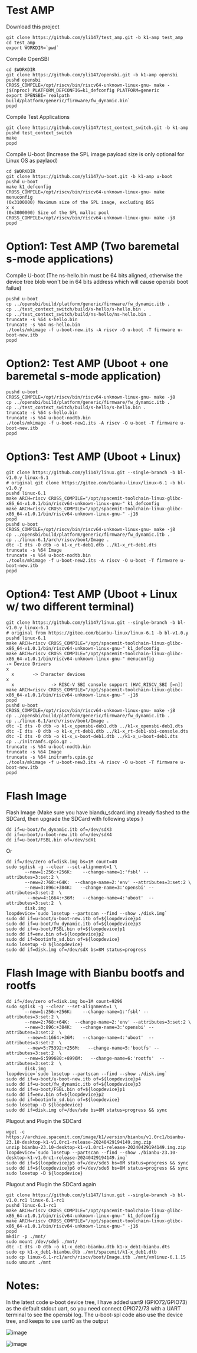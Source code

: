 # Test AMP

Download this project
```
git clone https://github.com/yli147/test_amp.git -b k1-amp test_amp
cd test_amp
export WORKDIR=`pwd`
```

Compile OpenSBI
```
cd $WORKDIR
git clone https://github.com/yli147/opensbi.git -b k1-amp opensbi
pushd opensbi
CROSS_COMPILE=/opt/riscv/bin/riscv64-unknown-linux-gnu- make -j$(nproc) PLATFORM_DEFCONFIG=k1_defconfig PLATFORM=generic
export OPENSBI=`realpath build/platform/generic/firmware/fw_dynamic.bin`
popd
```

Compile Test Applications
```
git clone https://github.com/yli147/test_context_switch.git -b k1-amp
pushd test_context_switch
make
popd
```

Compile U-boot (Increase the SPL image payload size is only optional for Linux OS as paylaod)
```
cd $WORKDIR
git clone https://github.com/yli147/u-boot.git -b k1-amp u-boot
pushd u-boot
make k1_defconfig
CROSS_COMPILE=/opt/riscv/bin/riscv64-unknown-linux-gnu- make menuconfig
(0x3100000) Maximum size of the SPL image, excluding BSS                                                    x x
(0x3000000) Size of the SPL malloc pool 
CROSS_COMPILE=/opt/riscv/bin/riscv64-unknown-linux-gnu- make -j8
popd
```

# Option1: Test AMP (Two baremetal s-mode applications)
Compile U-boot (The ns-hello.bin must be 64 bits aligned, otherwise the device tree blob won't be in 64 bits address which will cause opensbi boot failue)
```
pushd u-boot
cp ../opensbi/build/platform/generic/firmware/fw_dynamic.itb .
cp ../test_context_switch/build/s-hello/s-hello.bin .
cp ../test_context_switch/build/ns-hello/ns-hello.bin .
truncate -s %64 s-hello.bin
truncate -s %64 ns-hello.bin
./tools/mkimage -f u-boot-new.its -A riscv -O u-boot -T firmware u-boot-new.itb
popd
```

# Option2: Test AMP (Uboot +  one baremetal s-mode application)
```
pushd u-boot
CROSS_COMPILE=/opt/riscv/bin/riscv64-unknown-linux-gnu- make -j8
cp ../opensbi/build/platform/generic/firmware/fw_dynamic.itb .
cp ../test_context_switch/build/s-hello/s-hello.bin .
truncate -s %64 s-hello.bin
truncate -s %64 u-boot-nodtb.bin
./tools/mkimage -f u-boot-new1.its -A riscv -O u-boot -T firmware u-boot-new.itb
popd
```

# Option3: Test AMP (Uboot +  Linux)
```
git clone https://github.com/yli147/linux.git --single-branch -b bl-v1.0.y linux-6.1
# original git clone https://gitee.com/bianbu-linux/linux-6.1 -b bl-v1.0.y
pushd linux-6.1
make ARCH=riscv CROSS_COMPILE="/opt/spacemit-toolchain-linux-glibc-x86_64-v1.0.1/bin/riscv64-unknown-linux-gnu-" k1_defconfig
make ARCH=riscv CROSS_COMPILE="/opt/spacemit-toolchain-linux-glibc-x86_64-v1.0.1/bin/riscv64-unknown-linux-gnu-" -j16
popd
pushd u-boot
CROSS_COMPILE=/opt/riscv/bin/riscv64-unknown-linux-gnu- make -j8
cp ../opensbi/build/platform/generic/firmware/fw_dynamic.itb .
cp ../linux-6.1/arch/riscv/boot/Image .
dtc -I dts -O dtb -o k1-x_rt-deb1.dtb ../k1-x_rt-deb1.dts
truncate -s %64 Image
truncate -s %64 u-boot-nodtb.bin
./tools/mkimage -f u-boot-new2.its -A riscv -O u-boot -T firmware u-boot-new.itb
popd
```

# Option4: Test AMP (Uboot +  Linux w/ two different terminal)
```
git clone https://github.com/yli147/linux.git --single-branch -b bl-v1.0.y linux-6.1
# original from https://gitee.com/bianbu-linux/linux-6.1 -b bl-v1.0.y
pushd linux-6.1
make ARCH=riscv CROSS_COMPILE="/opt/spacemit-toolchain-linux-glibc-x86_64-v1.0.1/bin/riscv64-unknown-linux-gnu-" k1_defconfig
make ARCH=riscv CROSS_COMPILE="/opt/spacemit-toolchain-linux-glibc-x86_64-v1.0.1/bin/riscv64-unknown-linux-gnu-" menuconfig
-> Device Drivers                                                                                                                                x
  x       -> Character devices                                                                                                                           x
  x              -> RISC-V SBI console support (HVC_RISCV_SBI [=n]) 
make ARCH=riscv CROSS_COMPILE="/opt/spacemit-toolchain-linux-glibc-x86_64-v1.0.1/bin/riscv64-unknown-linux-gnu-" -j16
popd
pushd u-boot
CROSS_COMPILE=/opt/riscv/bin/riscv64-unknown-linux-gnu- make -j8
cp ../opensbi/build/platform/generic/firmware/fw_dynamic.itb .
cp ../linux-6.1/arch/riscv/boot/Image .
dtc -I dts -O dtb -o k1-x_opensbi-deb1.dtb ../k1-x_opensbi-deb1.dts
dtc -I dts -O dtb -o k1-x_rt-deb1.dtb ../k1-x_rt-deb1-sbi-console.dts
dtc -I dts -O dtb -o k1-x_u-boot-deb1.dtb ../k1-x_u-boot-deb1.dts
cp ../initramfs.cpio.gz .
truncate -s %64 u-boot-nodtb.bin
truncate -s %64 Image
truncate -s %64 initramfs.cpio.gz
./tools/mkimage -f u-boot-new3.its -A riscv -O u-boot -T firmware u-boot-new.itb
popd
```

# Flash Image
Flash Image (Make sure you have biandu_sdcard.img already flashed to the SDCard, then upgrade the SDCard with following steps )
```
dd if=u-boot/fw_dynamic.itb of=/dev/sdX3
dd if=u-boot/u-boot-new.itb of=/dev/sdX4
dd if=u-boot/FSBL.bin of=/dev/sdX1
```
Or
```
dd if=/dev/zero of=disk.img bs=1M count=40
sudo sgdisk -g --clear --set-alignment=1 \
       --new=1:256:+256K:    --change-name=1:'fsbl' --attributes=3:set:2 \
       --new=2:768:+64K:  --change-name=2:'env' --attributes=3:set:2 \
       --new=3:896:+384K:   --change-name=3:'opensbi' --attributes=3:set:2  \
        --new=4:1664:+36M:   --change-name=4:'uboot'  --attributes=3:set:2  \
       disk.img
loopdevice=`sudo losetup --partscan --find --show ./disk.img`
sudo dd if=u-boot/u-boot-new.itb of=${loopdevice}p4
sudo dd if=u-boot/fw_dynamic.itb of=${loopdevice}p3
sudo dd if=u-boot/FSBL.bin of=${loopdevice}p1
sudo dd if=env.bin of=${loopdevice}p2
sudo dd if=bootinfo_sd.bin of=${loopdevice}
sudo losetup -D ${loopdevice}
sudo dd if=disk.img of=/dev/sdX bs=8M status=progress
```

# Flash Image with Bianbu bootfs and rootfs
```
dd if=/dev/zero of=disk.img bs=1M count=9296
sudo sgdisk -g --clear --set-alignment=1 \
       --new=1:256:+256K:    --change-name=1:'fsbl' --attributes=3:set:2 \
       --new=2:768:+64K:  --change-name=2:'env' --attributes=3:set:2 \
       --new=3:896:+384K:   --change-name=3:'opensbi' --attributes=3:set:2  \
        --new=4:1664:+36M:   --change-name=4:'uboot'  --attributes=3:set:2  \
        --new=5:75392:+256M:   --change-name=5:'bootfs' --attributes=3:set:2  \
       --new=6:599680:+8996M:   --change-name=6:'rootfs'  --attributes=3:set:2  \
       disk.img
loopdevice=`sudo losetup --partscan --find --show ./disk.img`
sudo dd if=u-boot/u-boot-new.itb of=${loopdevice}p4
sudo dd if=u-boot/fw_dynamic.itb of=${loopdevice}p3
sudo dd if=u-boot/FSBL.bin of=${loopdevice}p1
sudo dd if=env.bin of=${loopdevice}p2
sudo dd if=bootinfo_sd.bin of=${loopdevice}
sudo losetup -D ${loopdevice}
sudo dd if=disk.img of=/dev/sde bs=8M status=progress && sync
```
Plugout and Plugin the SDCard
```
wget -c https://archive.spacemit.com/image/k1/version/bianbu/v1.0rc1/bianbu-23.10-desktop-k1-v1.0rc1-release-20240429194149.img.zip
unzip bianbu-23.10-desktop-k1-v1.0rc1-release-20240429194149.img.zip
loopdevice=`sudo losetup --partscan --find --show ./bianbu-23.10-desktop-k1-v1.0rc1-release-20240429194149.img`
sudo dd if=${loopdevice}p5 of=/dev/sde5 bs=8M status=progress && sync
sudo dd if=${loopdevice}p6 of=/dev/sde6 bs=8M status=progress && sync
sudo losetup -D ${loopdevice}
```
Plugout and Plugin the SDCard again
```
git clone https://github.com/yli147/linux.git --single-branch -b bl-v1.0.rc1 linux-6.1-rc1
pushd linux-6.1-rc1
make ARCH=riscv CROSS_COMPILE="/opt/spacemit-toolchain-linux-glibc-x86_64-v1.0.1/bin/riscv64-unknown-linux-gnu-" k1_defconfig
make ARCH=riscv CROSS_COMPILE="/opt/spacemit-toolchain-linux-glibc-x86_64-v1.0.1/bin/riscv64-unknown-linux-gnu-" -j16
popd
mkdir -p ./mnt/
sudo mount /dev/sde5 ./mnt/
dtc -I dts -O dtb -o k1-x_deb1-bianbu.dtb k1-x_deb1-bianbu.dts
sudo cp k1-x_deb1-bianbu.dtb ./mnt/spacemit/k1-x_deb1.dtb
sudo cp linux-6.1-rc1/arch/riscv/boot/Image.itb ./mnt/vmlinuz-6.1.15
sudo umount ./mnt
```

# Notes:
In the latest code u-boot device tree, I have added uart9 (GPIO72/GPIO73) as the default stdout uart, 
so you need connect GPIO72/73 with a UART terminal to see the opensbi log.
The u-boot-spl code also use the device tree, and keeps to use uart0 as the output

![image](https://github.com/yli147/test_amp/assets/21300636/8fcba632-7797-451c-860e-3fc0e64a3b99)


![image](https://github.com/yli147/test_amp/assets/21300636/b4f480e9-853b-43a6-9eaf-486ec4c2b945)
